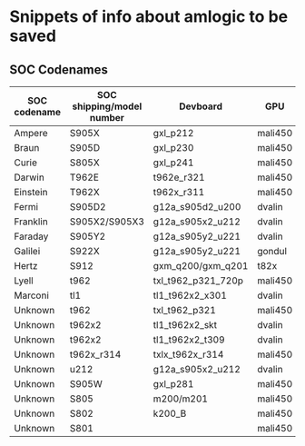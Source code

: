 # Snippets of info about amlogic to be saved



## SOC Codenames
| SOC codename  | SOC shipping/model number | Devboard | GPU |
| ------------- | ------------- | ------------- | ------------- |
| Ampere | S905X | gxl_p212 | mali450 |
| Braun | S905D | gxl_p230 | mali450 |
| Curie | S805X | gxl_p241 | mali450 |
| Darwin | T962E | t962e_r321 | mali450 |
| Einstein | T962X | t962x_r311 | mali450 |
| Fermi | S905D2 | g12a_s905d2_u200 | dvalin |
| Franklin | S905X2/S905X3 | g12a_s905x2_u212 | dvalin |
| Faraday | S905Y2  | g12a_s905y2_u221 | dvalin |
| Galilei | S922X |  g12a_s905y2_u221 | gondul | 
| Hertz | S912 | gxm_q200/gxm_q201 | t82x |
| Lyell | t962 |  txl_t962_p321_720p | mali450 |
| Marconi | tl1 |  tl1_t962x2_x301 | dvalin |
| Unknown | t962 | txl_t962_p321 | mali450 |
| Unknown | t962x2 | tl1_t962x2_skt | dvalin |
| Unknown | t962x2 | tl1_t962x2_t309 | dvalin |
| Unknown | t962x_r314 | txlx_t962x_r314 | mali450 |
| Unknown | u212 | g12a_s905x2_u212 | dvalin |
| Unknown | S905W | gxl_p281 | mali450 |
| Unknown | S805 | m200/m201 | mali450 |
| Unknown | S802 | k200_B | mali450 |
| Unknown | S801 | | mali450 |
